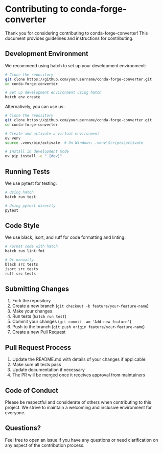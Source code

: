 # Contributing to conda-forge-converter

Thank you for considering contributing to conda-forge-converter! This document provides guidelines and instructions for contributing.

## Development Environment

We recommend using hatch to set up your development environment:

```bash
# Clone the repository
git clone https://github.com/yourusername/conda-forge-converter.git
cd conda-forge-converter

# Set up development environment using hatch
hatch env create
```

Alternatively, you can use uv:

```bash
# Clone the repository
git clone https://github.com/yourusername/conda-forge-converter.git
cd conda-forge-converter

# Create and activate a virtual environment
uv venv
source .venv/bin/activate  # On Windows: .venv\Scripts\activate

# Install in development mode
uv pip install -e ".[dev]"
```

## Running Tests

We use pytest for testing:

```bash
# Using hatch
hatch run test

# Using pytest directly
pytest
```

## Code Style

We use black, isort, and ruff for code formatting and linting:

```bash
# Format code with hatch
hatch run lint:fmt

# Or manually
black src tests
isort src tests
ruff src tests
```

## Submitting Changes

1. Fork the repository
2. Create a new branch (`git checkout -b feature/your-feature-name`)
3. Make your changes
4. Run tests (`hatch run test`)
5. Commit your changes (`git commit -am 'Add new feature'`)
6. Push to the branch (`git push origin feature/your-feature-name`)
7. Create a new Pull Request

## Pull Request Process

1. Update the README.md with details of your changes if applicable
2. Make sure all tests pass
3. Update documentation if necessary
4. The PR will be merged once it receives approval from maintainers

## Code of Conduct

Please be respectful and considerate of others when contributing to this project. We strive to maintain a welcoming and inclusive environment for everyone.

## Questions?

Feel free to open an issue if you have any questions or need clarification on any aspect of the contribution process.
